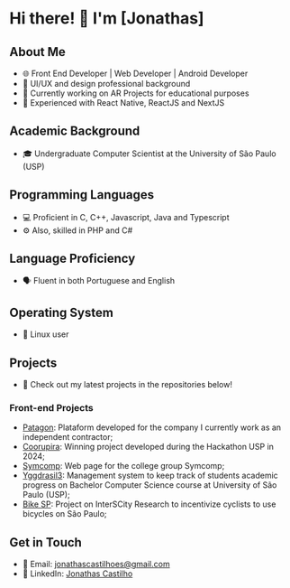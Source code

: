 # Hi there! 👋 I'm [Jonathas]

## About Me
- 🌐 Front End Developer | Web Developer | Android Developer
- 🎨 UI/UX and design professional background
- 🧪 Currently working on AR Projects for educational purposes
- 🚀 Experienced with React Native, ReactJS and NextJS

## Academic Background
- 🎓 Undergraduate Computer Scientist at the University of São Paulo (USP)

## Programming Languages
- 💻 Proficient in C, C++, Javascript, Java and Typescript
- ⚙️ Also, skilled in PHP and C#

## Language Proficiency
- 🗣 Fluent in both Portuguese and English

## Operating System
- 🐧 Linux user

## Projects
- 🚀 Check out my latest projects in the repositories below!

### Front-end Projects
- [Patagon](https://patagon.work/): Plataform developed for the company I currently work as an independent contractor;
- [Coorupira](https://github.com/Xnths/coorupira): Winning project developed during the Hackathon USP in 2024;
- [Symcomp](https://github.com/Xnths/symcomp): Web page for the college group Symcomp;
- [Yggdrasil3](https://github.com/Xnths/yggdrasil3): Management system to keep track of students academic progress on Bachelor Computer Science course at University of São Paulo (USP);
- [Bike SP](https://gitlab.com/interscity/bikesp/bikespapp): Project on InterSCity Research to incentivize cyclists to use bicycles on São Paulo;

## Get in Touch
- 📧 Email: jonathascastilhoes@gmail.com
- 💼 LinkedIn: [Jonathas Castilho](https://www.linkedin.com/in/xnths/)
